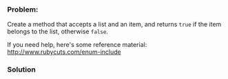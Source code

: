 ### Problem:
<p>Create a method that accepts a list and an item, and returns <code>true</code> if the item belongs to the list, otherwise <code>false</code>.</p>
<p>If you need help, here&apos;s some reference material: <a href="http://www.rubycuts.com/enum-include" target="_blank">http://www.rubycuts.com/enum-include</a></p>

### Solution